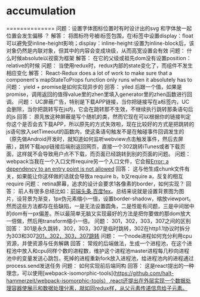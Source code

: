 # accumulation
==============
  问题：设置字体图标位置时有时设计出的svg 和字体放一起位置会发生偏移 ？
  解答： 将图标符号被i标签包围，在i标签中设置display：float 可以避免受inline-height影响；display：inline-height:设置为inline-block后，该对象仍然是内联对象，但其中的内容会变成块级，从而高宽设置会有效
  问题： 什么时候absolute以视窗为框架
  解答： 在它的父级或祖先dom没有设置position：relative的时候
  问题： 当使用redux时，redux内部的state变化了，而组件不发生相应变化
  解答：  React-Redux does a lot of work to make sure that a component's mapStateToProps function only runs when it absolutely has to
  问题： yield + promise是如何实现异步的
  回答： yiled 后跟一个值，如果是promise，调用返回的值得value里的zhen里填入generator里的zhen函数进行回调。
  问题： UC屏蔽广告，特别是下载APP链接，当你把链接写在a标签内，UC会删除，当你把跳转写在js内，它会在跳转那不生效，不继续执行跳转那条语句后的js
  回答： 原先放这种屏蔽是写个随机的类，然而它现在可以根据你的链接判定你这个是否会去下载APP，所以原先的方式失效啦，现在比较好的方式是把跳转的js语句放入setTimeout的函数内，使这条语句触发不是在触碰事件回调发生的（原先做Android开发时，就知道如何监听webview点击触发事件，然后去屏蔽），跳转下载app链接后端别返回网页，直接一个302跳转iTunes或者下载页面，这样就不会导致用户点不下载，而页面已经跳转到别的页面的问题。
  问题： webpack当我在一个入口文件require另一个入口文件，它会报[Error: a dependency to an entry point is not allowed](https://github.com/webpack/webpack/issues/300)
  回答： 这与他生成chunk文件有关，如果能让你这样做的话就会导致a require b，b又require a，反复的相互require
  问题： retina屏幕，追求的设计会要求1各像素的border，如何实现？
  回答： 前人有很多总结比如：[前端头条](http://top.css88.com/archives/722),[百度fex](http://efe.baidu.com/blog/1px-on-retina/)。总结来说就是设置背景图为图片，设背景为渐变，1px伪元素缩小一倍，设置border-shadow，缩放viewport。然而这些方法都存在些缺陷，一是无法设置圆角，二是性能有问题，三是中间居中的dom有一px偏差。所以最简单无脑又实现最好的方法是把你要做的那dom放大一倍做，然后用transform缩小一倍。
  问题： 301，302，303，307之间的区别
  回答： 301是永久跳转，302，303，307是临时跳转，302在http1.1协议时拆分为303和307[301，302，303，307跳转](http://www.169it.com/article/3218595448.html)
  问题： 一个node进程如何充分利用cpu资源，并使资源与任务解耦
  回答： 常规的后端做法，生成一个进程池，在这个进程池中放入和cpu同样个数的进程数，维护这个进程池master进程每几秒向进程池中的变量发送心跳包，死掉的进程重新fork放入进程池，给进程池内的进程通过process.send发送任务
  问题： 如何实现前后端同构
  回答： 这是react提出的一种理念，可以使用[webpack-isomorphic-tools](https://github.com/halt-hammerzeit/webpack-isomorphic-tools）,react还提出在外层实现一个数据处理容器使展示和数据处理分离，就如同redux样，从父元素传递信息给子元素。